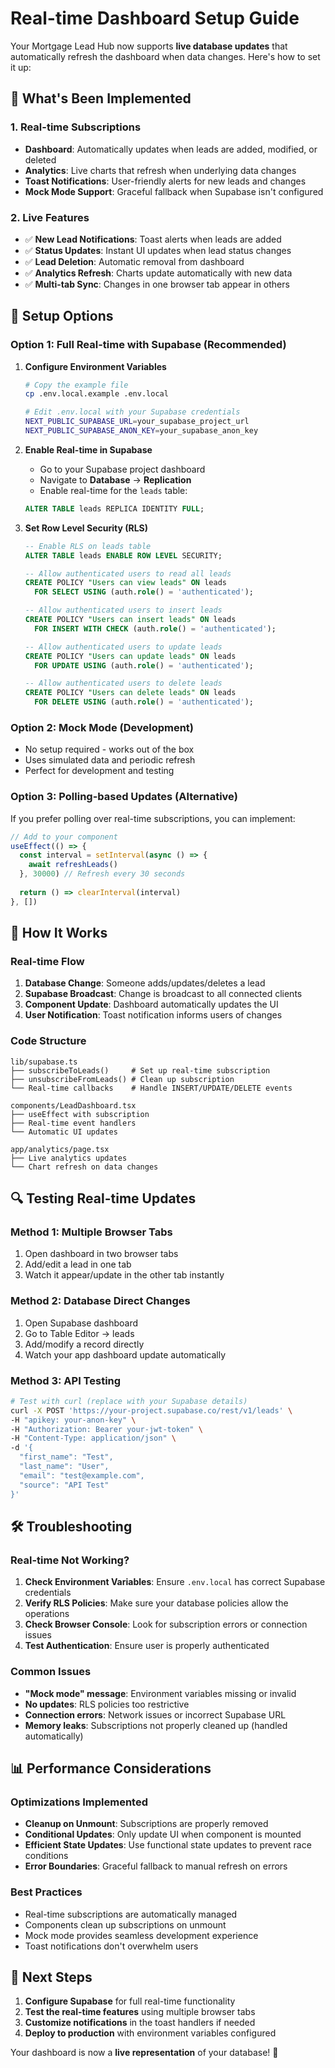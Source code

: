# Real-time Dashboard Setup Guide

Your Mortgage Lead Hub now supports **live database updates** that automatically refresh the dashboard when data changes. Here's how to set it up:

## 🚀 What's Been Implemented

### 1. Real-time Subscriptions
- **Dashboard**: Automatically updates when leads are added, modified, or deleted
- **Analytics**: Live charts that refresh when underlying data changes
- **Toast Notifications**: User-friendly alerts for new leads and changes
- **Mock Mode Support**: Graceful fallback when Supabase isn't configured

### 2. Live Features
- ✅ **New Lead Notifications**: Toast alerts when leads are added
- ✅ **Status Updates**: Instant UI updates when lead status changes
- ✅ **Lead Deletion**: Automatic removal from dashboard
- ✅ **Analytics Refresh**: Charts update automatically with new data
- ✅ **Multi-tab Sync**: Changes in one browser tab appear in others

## 🔧 Setup Options

### Option 1: Full Real-time with Supabase (Recommended)

1. **Configure Environment Variables**
   ```bash
   # Copy the example file
   cp .env.local.example .env.local
   
   # Edit .env.local with your Supabase credentials
   NEXT_PUBLIC_SUPABASE_URL=your_supabase_project_url
   NEXT_PUBLIC_SUPABASE_ANON_KEY=your_supabase_anon_key
   ```

2. **Enable Real-time in Supabase**
   - Go to your Supabase project dashboard
   - Navigate to **Database** → **Replication**
   - Enable real-time for the `leads` table:
   ```sql
   ALTER TABLE leads REPLICA IDENTITY FULL;
   ```

3. **Set Row Level Security (RLS)**
   ```sql
   -- Enable RLS on leads table
   ALTER TABLE leads ENABLE ROW LEVEL SECURITY;
   
   -- Allow authenticated users to read all leads
   CREATE POLICY "Users can view leads" ON leads
     FOR SELECT USING (auth.role() = 'authenticated');
   
   -- Allow authenticated users to insert leads
   CREATE POLICY "Users can insert leads" ON leads
     FOR INSERT WITH CHECK (auth.role() = 'authenticated');
   
   -- Allow authenticated users to update leads
   CREATE POLICY "Users can update leads" ON leads
     FOR UPDATE USING (auth.role() = 'authenticated');
   
   -- Allow authenticated users to delete leads
   CREATE POLICY "Users can delete leads" ON leads
     FOR DELETE USING (auth.role() = 'authenticated');
   ```

### Option 2: Mock Mode (Development)
- No setup required - works out of the box
- Uses simulated data and periodic refresh
- Perfect for development and testing

### Option 3: Polling-based Updates (Alternative)

If you prefer polling over real-time subscriptions, you can implement:

```typescript
// Add to your component
useEffect(() => {
  const interval = setInterval(async () => {
    await refreshLeads()
  }, 30000) // Refresh every 30 seconds
  
  return () => clearInterval(interval)
}, [])
```

## 🎯 How It Works

### Real-time Flow
1. **Database Change**: Someone adds/updates/deletes a lead
2. **Supabase Broadcast**: Change is broadcast to all connected clients
3. **Component Update**: Dashboard automatically updates the UI
4. **User Notification**: Toast notification informs users of changes

### Code Structure
```
lib/supabase.ts
├── subscribeToLeads()     # Set up real-time subscription
├── unsubscribeFromLeads() # Clean up subscription
└── Real-time callbacks    # Handle INSERT/UPDATE/DELETE events

components/LeadDashboard.tsx
├── useEffect with subscription
├── Real-time event handlers
└── Automatic UI updates

app/analytics/page.tsx
├── Live analytics updates
└── Chart refresh on data changes
```

## 🔍 Testing Real-time Updates

### Method 1: Multiple Browser Tabs
1. Open dashboard in two browser tabs
2. Add/edit a lead in one tab
3. Watch it appear/update in the other tab instantly

### Method 2: Database Direct Changes
1. Open Supabase dashboard
2. Go to Table Editor → leads
3. Add/modify a record directly
4. Watch your app dashboard update automatically

### Method 3: API Testing
```bash
# Test with curl (replace with your Supabase details)
curl -X POST 'https://your-project.supabase.co/rest/v1/leads' \
-H "apikey: your-anon-key" \
-H "Authorization: Bearer your-jwt-token" \
-H "Content-Type: application/json" \
-d '{
  "first_name": "Test",
  "last_name": "User",
  "email": "test@example.com",
  "source": "API Test"
}'
```

## 🛠️ Troubleshooting

### Real-time Not Working?
1. **Check Environment Variables**: Ensure `.env.local` has correct Supabase credentials
2. **Verify RLS Policies**: Make sure your database policies allow the operations
3. **Check Browser Console**: Look for subscription errors or connection issues
4. **Test Authentication**: Ensure user is properly authenticated

### Common Issues
- **"Mock mode" message**: Environment variables missing or invalid
- **No updates**: RLS policies too restrictive
- **Connection errors**: Network issues or incorrect Supabase URL
- **Memory leaks**: Subscriptions not properly cleaned up (handled automatically)

## 📊 Performance Considerations

### Optimizations Implemented
- **Cleanup on Unmount**: Subscriptions are properly removed
- **Conditional Updates**: Only update UI when component is mounted
- **Efficient State Updates**: Use functional state updates to prevent race conditions
- **Error Boundaries**: Graceful fallback to manual refresh on errors

### Best Practices
- Real-time subscriptions are automatically managed
- Components clean up subscriptions on unmount
- Mock mode provides seamless development experience
- Toast notifications don't overwhelm users

## 🚀 Next Steps

1. **Configure Supabase** for full real-time functionality
2. **Test the real-time features** using multiple browser tabs
3. **Customize notifications** in the toast handlers if needed
4. **Deploy to production** with environment variables configured

Your dashboard is now a **live representation** of your database! 🎉
